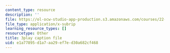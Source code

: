 ```yaml
---
content_type: resource
description: ''
file: https://ol-ocw-studio-app-production.s3.amazonaws.com/courses/22-01-introduction-to-nuclear-engineering-and-ionizing-radiation-fall-2016/e1a77895d1a7aa29ef7ed30a682cf468_Gd0QPYVYnQg.srt
file_type: application/x-subrip
learning_resource_types: []
resourcetype: Other
title: 3play caption file
uid: e1a77895-d1a7-aa29-ef7e-d30a682cf468
---
```

